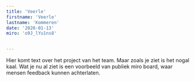```yaml
---
title: 'Veerle'
firstname: 'Veerle'
lastname: 'Kommeren'
date: '2020-01-13'
miro: 'o9J_lYu1ns8'


---
```


Hier komt text over het project van het team. Maar zoals je ziet is het nogal kaal. Wat je nu al ziet is een voorbeeld van publiek miro board, waar mensen feedback kunnen achterlaten.


